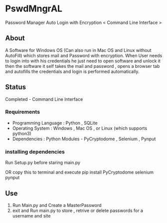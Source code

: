 # PswdMngrAL

Password Manager Auto Login with Encryption < Command Line Interface >

## About

A Software for Windows OS (Can also run in Mac OS and Linux without AutoFill) which stores mail and Password with encryption. When User needs to login into with his credentials he just need to open software and unlock it then the software it self takes the mail and password , opens a browser tab and autofills the credentials and login is performed automatically.

## Status 
Completed - Command Line Interface


### Requirements

  * Programming Language : Python , SQLite
  * Operating System : Windows , Mac OS , or Linux (which supports python3)
  * Dependencies : Python Modules - PyCryptodome , Selenium , Pynput 
  
### installing dependencies 

Run Setup.py before staring main.py 

OR copy this to terminal and execute
	pip install PyCryptodome selenium pynput

## Use
1. Run Main.py and Create a MasterPassword 
2. exit and Run main.py to store , retrive or delete passwords for a username and site 
